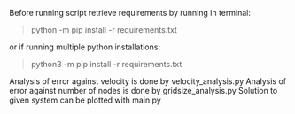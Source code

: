 Before running script retrieve requirements by running in terminal:
> python -m pip install -r requirements.txt

or if running multiple python installations:
> python3 -m pip install -r requirements.txt

Analysis of error against velocity is done by velocity_analysis.py
Analysis of error against number of nodes is done by gridsize_analysis.py
Solution to given system can be plotted with main.py
